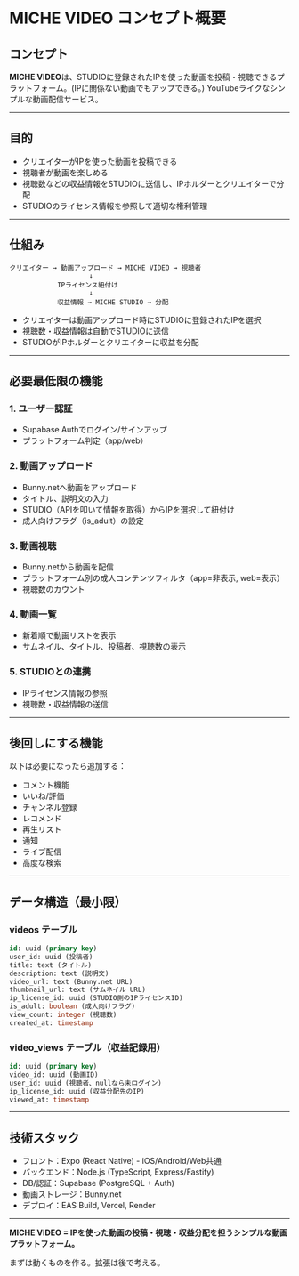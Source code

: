 # MICHE VIDEO コンセプト概要

## コンセプト
**MICHE VIDEO**は、STUDIOに登録されたIPを使った動画を投稿・視聴できるプラットフォーム。(IPに関係ない動画でもアップできる。)
YouTubeライクなシンプルな動画配信サービス。

---

## 目的
- クリエイターがIPを使った動画を投稿できる
- 視聴者が動画を楽しめる
- 視聴数などの収益情報をSTUDIOに送信し、IPホルダーとクリエイターで分配
- STUDIOのライセンス情報を参照して適切な権利管理

---

## 仕組み

```
クリエイター → 動画アップロード → MICHE VIDEO → 視聴者
                    ↓
            IPライセンス紐付け
                    ↓
            収益情報 → MICHE STUDIO → 分配
```

- クリエイターは動画アップロード時にSTUDIOに登録されたIPを選択
- 視聴数・収益情報は自動でSTUDIOに送信
- STUDIOがIPホルダーとクリエイターに収益を分配

---

## 必要最低限の機能

### 1. ユーザー認証
- Supabase Authでログイン/サインアップ
- プラットフォーム判定（app/web）

### 2. 動画アップロード
- Bunny.netへ動画をアップロード
- タイトル、説明文の入力
- STUDIO（APIを叩いて情報を取得）からIPを選択して紐付け
- 成人向けフラグ（is_adult）の設定

### 3. 動画視聴
- Bunny.netから動画を配信
- プラットフォーム別の成人コンテンツフィルタ（app=非表示, web=表示）
- 視聴数のカウント

### 4. 動画一覧
- 新着順で動画リストを表示
- サムネイル、タイトル、投稿者、視聴数の表示

### 5. STUDIOとの連携
- IPライセンス情報の参照
- 視聴数・収益情報の送信

---

## 後回しにする機能
以下は必要になったら追加する：
- コメント機能
- いいね/評価
- チャンネル登録
- レコメンド
- 再生リスト
- 通知
- ライブ配信
- 高度な検索

---

## データ構造（最小限）

### videos テーブル
```sql
id: uuid (primary key)
user_id: uuid (投稿者)
title: text (タイトル)
description: text (説明文)
video_url: text (Bunny.net URL)
thumbnail_url: text (サムネイル URL)
ip_license_id: uuid (STUDIO側のIPライセンスID)
is_adult: boolean (成人向けフラグ)
view_count: integer (視聴数)
created_at: timestamp
```

### video_views テーブル（収益記録用）
```sql
id: uuid (primary key)
video_id: uuid (動画ID)
user_id: uuid (視聴者、nullなら未ログイン)
ip_license_id: uuid (収益分配先のIP)
viewed_at: timestamp
```

---

## 技術スタック
- フロント：Expo (React Native) - iOS/Android/Web共通
- バックエンド：Node.js (TypeScript, Express/Fastify)
- DB/認証：Supabase (PostgreSQL + Auth)
- 動画ストレージ：Bunny.net
- デプロイ：EAS Build, Vercel, Render

---

**MICHE VIDEO = IPを使った動画の投稿・視聴・収益分配を担うシンプルな動画プラットフォーム。**

まずは動くものを作る。拡張は後で考える。

